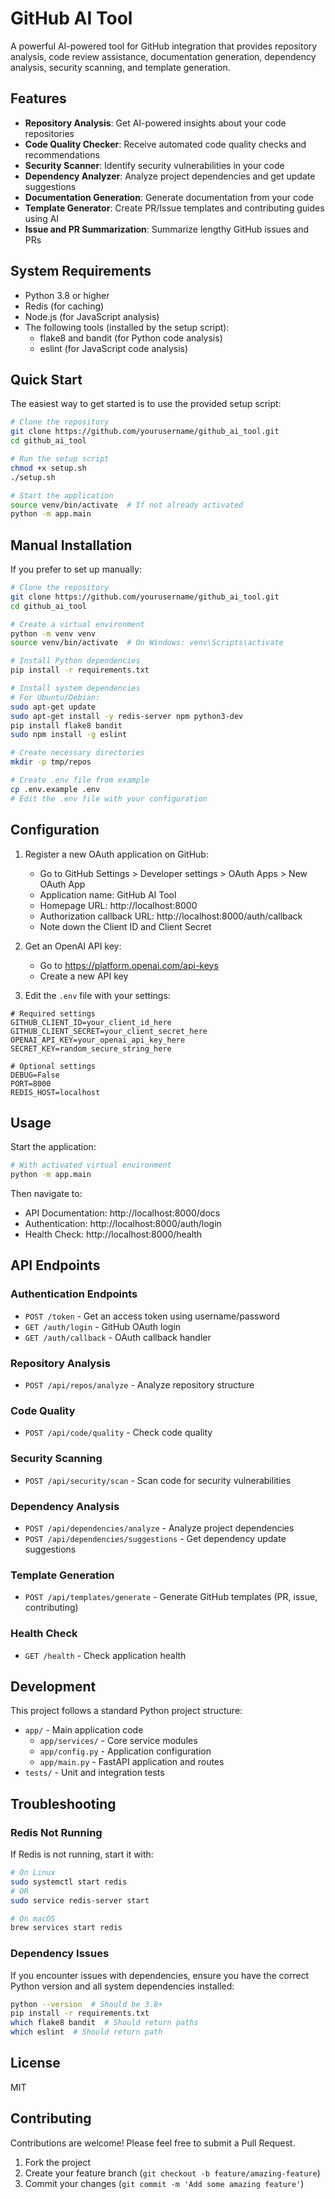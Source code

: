 # GitHub AI Tool

A powerful AI-powered tool for GitHub integration that provides repository analysis, code review assistance, documentation generation, dependency analysis, security scanning, and template generation.

## Features

- **Repository Analysis**: Get AI-powered insights about your code repositories
- **Code Quality Checker**: Receive automated code quality checks and recommendations
- **Security Scanner**: Identify security vulnerabilities in your code
- **Dependency Analyzer**: Analyze project dependencies and get update suggestions
- **Documentation Generation**: Generate documentation from your code
- **Template Generator**: Create PR/Issue templates and contributing guides using AI
- **Issue and PR Summarization**: Summarize lengthy GitHub issues and PRs

## System Requirements

- Python 3.8 or higher
- Redis (for caching)
- Node.js (for JavaScript analysis)
- The following tools (installed by the setup script):
  - flake8 and bandit (for Python code analysis)
  - eslint (for JavaScript code analysis)

## Quick Start

The easiest way to get started is to use the provided setup script:

```bash
# Clone the repository
git clone https://github.com/yourusername/github_ai_tool.git
cd github_ai_tool

# Run the setup script
chmod +x setup.sh
./setup.sh

# Start the application
source venv/bin/activate  # If not already activated
python -m app.main
```

## Manual Installation

If you prefer to set up manually:

```bash
# Clone the repository
git clone https://github.com/yourusername/github_ai_tool.git
cd github_ai_tool

# Create a virtual environment
python -m venv venv
source venv/bin/activate  # On Windows: venv\Scripts\activate

# Install Python dependencies
pip install -r requirements.txt

# Install system dependencies
# For Ubuntu/Debian:
sudo apt-get update
sudo apt-get install -y redis-server npm python3-dev
pip install flake8 bandit
sudo npm install -g eslint

# Create necessary directories
mkdir -p tmp/repos

# Create .env file from example
cp .env.example .env
# Edit the .env file with your configuration
```

## Configuration

1. Register a new OAuth application on GitHub:
   - Go to GitHub Settings > Developer settings > OAuth Apps > New OAuth App
   - Application name: GitHub AI Tool
   - Homepage URL: http://localhost:8000
   - Authorization callback URL: http://localhost:8000/auth/callback
   - Note down the Client ID and Client Secret

2. Get an OpenAI API key:
   - Go to https://platform.openai.com/api-keys
   - Create a new API key

3. Edit the `.env` file with your settings:
```
# Required settings
GITHUB_CLIENT_ID=your_client_id_here
GITHUB_CLIENT_SECRET=your_client_secret_here
OPENAI_API_KEY=your_openai_api_key_here
SECRET_KEY=random_secure_string_here

# Optional settings
DEBUG=False
PORT=8000
REDIS_HOST=localhost
```

## Usage

Start the application:

```bash
# With activated virtual environment
python -m app.main
```

Then navigate to:
- API Documentation: http://localhost:8000/docs
- Authentication: http://localhost:8000/auth/login
- Health Check: http://localhost:8000/health

## API Endpoints

### Authentication Endpoints
- `POST /token` - Get an access token using username/password
- `GET /auth/login` - GitHub OAuth login
- `GET /auth/callback` - OAuth callback handler

### Repository Analysis
- `POST /api/repos/analyze` - Analyze repository structure

### Code Quality
- `POST /api/code/quality` - Check code quality

### Security Scanning
- `POST /api/security/scan` - Scan code for security vulnerabilities

### Dependency Analysis
- `POST /api/dependencies/analyze` - Analyze project dependencies
- `POST /api/dependencies/suggestions` - Get dependency update suggestions

### Template Generation
- `POST /api/templates/generate` - Generate GitHub templates (PR, issue, contributing)

### Health Check
- `GET /health` - Check application health

## Development

This project follows a standard Python project structure:
- `app/` - Main application code
  - `app/services/` - Core service modules
  - `app/config.py` - Application configuration
  - `app/main.py` - FastAPI application and routes
- `tests/` - Unit and integration tests

## Troubleshooting

### Redis Not Running
If Redis is not running, start it with:
```bash
# On Linux
sudo systemctl start redis
# OR
sudo service redis-server start

# On macOS
brew services start redis
```

### Dependency Issues
If you encounter issues with dependencies, ensure you have the correct Python version and all system dependencies installed:
```bash
python --version  # Should be 3.8+
pip install -r requirements.txt
which flake8 bandit  # Should return paths
which eslint  # Should return path
```

## License

MIT

## Contributing

Contributions are welcome! Please feel free to submit a Pull Request.

1. Fork the project
2. Create your feature branch (`git checkout -b feature/amazing-feature`)
3. Commit your changes (`git commit -m 'Add some amazing feature'`)

